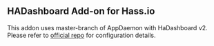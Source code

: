 ## HADashboard Add-on for Hass.io

This addon uses master-branch of AppDaemon with HaDashboard v2. Please refer to [official repo](https://github.com/home-assistant/appdaemon/tree/master) for configuration details.
